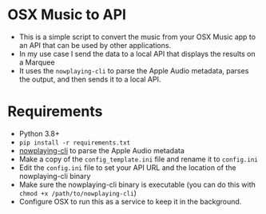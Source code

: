 # OSX Music to API
- This is a simple script to convert the music from your OSX Music app to an API that can be used by other applications.
- In my use case I send the data to a local API that displays the results on a Marquee
- It uses the `nowplaying-cli` to parse the Apple Audio metadata, parses the output, and then sends it to a local API.

# Requirements
- Python 3.8+
- `pip install -r requirements.txt`
- [nowplaying-cli](https://github.com/kirtan-shah/nowplaying-cli) to parse the Apple Audio metadata
- Make a copy of the `config_template.ini` file and rename it to `config.ini`
- Edit the `config.ini` file to set your API URL and the location of the nowplaying-cli binary
- Make sure the nowplaying-cli binary is executable (you can do this with `chmod +x /path/to/nowplaying-cli`)
- Configure OSX to run this as a service to keep it in the background. 


